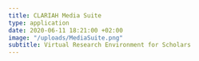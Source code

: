```yaml
---
title: CLARIAH Media Suite
type: application
date: 2020-06-11 18:21:00 +02:00
image: "/uploads/MediaSuite.png"
subtitle: Virtual Research Environment for Scholars
---
```


